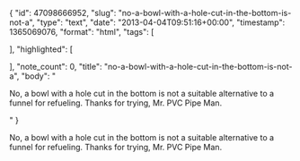 {
  "id": 47098666952,
  "slug": "no-a-bowl-with-a-hole-cut-in-the-bottom-is-not-a",
  "type": "text",
  "date": "2013-04-04T09:51:16+00:00",
  "timestamp": 1365069076,
  "format": "html",
  "tags": [

  ],
  "highlighted": [

  ],
  "note_count": 0,
  "title": "no-a-bowl-with-a-hole-cut-in-the-bottom-is-not-a",
  "body": "<p>No, a bowl with a hole cut in the bottom is not a suitable alternative to a funnel for refueling. Thanks for trying, Mr. PVC Pipe Man.</p>"
}

<p>No, a bowl with a hole cut in the bottom is not a suitable alternative to a funnel for refueling. Thanks for trying, Mr. PVC Pipe Man.</p>